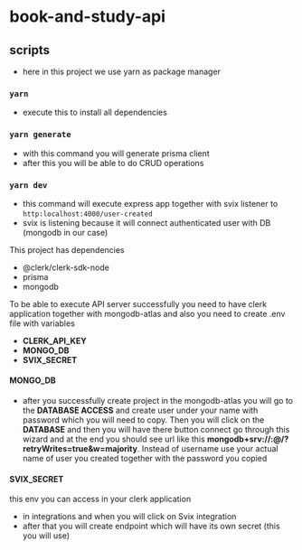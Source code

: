 # book-and-study-api

## scripts

- here in this project we use yarn as package manager

### `yarn`

- execute this to install all dependencies

### `yarn generate`

- with this command you will generate prisma client
- after this you will be able to do CRUD operations

### `yarn dev`

- this command will execute express app together with svix listener to `http:localhost:4000/user-created`
- svix is listening because it will connect authenticated user with DB (mongodb in our case)

This project has dependencies

- @clerk/clerk-sdk-node
- prisma
- mongodb

To be able to execute API server successfully you need to have clerk application together with mongodb-atlas and also you need to create .env file with variables

- **CLERK_API_KEY**
- **MONGO_DB**
- **SVIX_SECRET**

#### MONGO_DB

- after you successfully create project in the mongodb-atlas you will go to the **DATABASE ACCESS** and create user under your name with password which you will need to copy. Then you will click on the **DATABASE** and then you will have there button connect go through this wizard and at the end you should see url like this **mongodb+srv://<username>:<password>@<db-url>/<db-name>?retryWrites=true&w=majority**. Instead of username use your actual name of user you created together with the password you copied

#### SVIX_SECRET

this env you can access in your clerk application

- in integrations and when you will click on Svix integration
- after that you will create endpoint which will have its own secret (this you will use)
